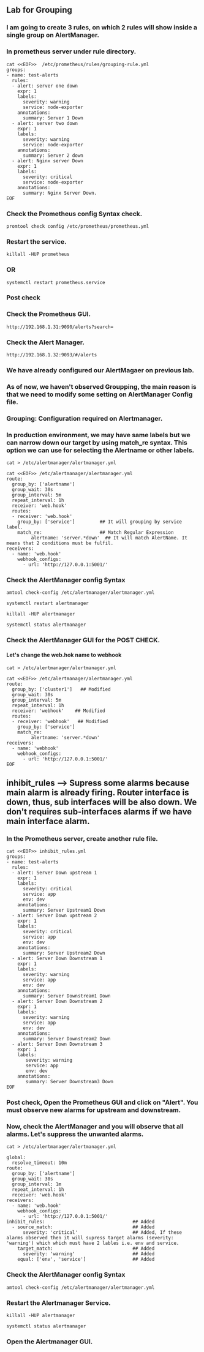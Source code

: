 ## Lab for Grouping

### I am going to create 3 rules, on which 2 rules will show inside a single group on AlertManager.

### In prometheus server under rule directory.
```
cat <<EOF>>  /etc/prometheus/rules/grouping-rule.yml
groups:
- name: test-alerts
  rules:
  - alert: server one down
    expr: 1
    labels:
      severity: warning
      service: node-exporter
    annotations:
      summary: Server 1 Down
  - alert: server two down
    expr: 1
    labels:
      severity: warning
      service: node-exporter
    annotations:
      summary: Server 2 down
  - alert: Nginx server Down
    expr: 1
    labels:
      severity: critical
      service: node-exporter
    annotations:
      summary: Nginx Server Down.
EOF
```
### Check the Prometheus config Syntax check.	  
```
promtool check config /etc/prometheus/prometheus.yml
```
### Restart the service.
```
killall -HUP prometheus
```
### OR
```
systemctl restart prometheus.service 
```
### Post check
### Check the Prometheus GUI.

```
http://192.168.1.31:9090/alerts?search=
```

### Check the Alert Manager.
```
http://192.168.1.32:9093/#/alerts
```



### We have already configured our AlertMagaer on previous lab. 
### As of now, we haven't observed Groupping, the main reason is that we need to modify some setting on AlertManager Config file.

### Grouping: Configuration required on Alertmanager.
### In production environment, we may have same labels but we can narrow down our target by using match_re syntax. This option we can use for selecting the Alertname or other labels.
```
cat > /etc/alertmanager/alertmanager.yml
```
```
cat <<EOF>> /etc/alertmanager/alertmanager.yml
route:
  group_by: ['alertname']
  group_wait: 30s
  group_interval: 5m
  repeat_interval: 1h
  receiver: 'web.hook'
  routes:
  - receiver: 'web.hook'
    group_by: ['service']         ## It will grouping by service label.
    match_re:                     ## Match Regular Expression
         alertname: 'server.*down'  ## It will match AlertName. It means that 2 conditions must be fulfil.
receivers:
  - name: 'web.hook'
    webhook_configs:
      - url: 'http://127.0.0.1:5001/'
```


### Check the AlertManager config Syntax
```
amtool check-config /etc/alertmanager/alertmanager.yml
```



```
systemctl restart alertmanager

```
```
killall -HUP alertmanager 
```
```
systemctl status alertmanager 
```
### Check the AlertManager GUI for the POST CHECK.

#### Let's change the web.hok name to webhook 

```
cat > /etc/alertmanager/alertmanager.yml
```
```
cat <<EOF>> /etc/alertmanager/alertmanager.yml
route:
  group_by: ['cluster1']   ## Modified
  group_wait: 30s
  group_interval: 5m
  repeat_interval: 1h
  receiver: 'webhook'    ## Modified
  routes:
  - receiver: 'webhook'   ## Modified
    group_by: ['service']
    match_re:
         alertname: 'server.*down'
receivers:
  - name: 'webhook'
    webhook_configs:
      - url: 'http://127.0.0.1:5001/'
EOF
```

## inhibit_rules --> Supress some alarms because main alarm is already firing. Router interface is down, thus, sub interfaces will be also down. We don't requires sub-interfaces alarms if we have main interface alarm.

### In the Prometheus server, create another rule file.

```
cat <<EOF>> inhibit_rules.yml
groups:
- name: test-alerts
  rules:
  - alert: Server Down upstream 1
    expr: 1
    labels:
      severity: critical
      service: app
      env: dev
    annotations:
      summary: Server Upstream1 Down
  - alert: Server Down upstream 2
    expr: 1
    labels:
      severity: critical
      service: app
      env: dev
    annotations:
      summary: Server Upstream2 Down
  - alert: Server Down Downstream 1
    expr: 1
    labels:
      severity: warning
      service: app
      env: dev
    annotations:
      summary: Server Downstream1 Down
  - alert: Server Down Downstream 2
    expr: 1
    labels:
      severity: warning
      service: app
      env: dev
    annotations:
      summary: Server Downstream2 Down
  - alert: Server Down Downstream 3
    expr: 1
    labels:
       severity: warning
       service: app
       env: dev
    annotations:
       summary: Server Downstream3 Down
EOF
```
### Post check, Open the Prometheus GUI and click on "Alert". You must observe new alarms for upstream and downstream.

### Now, check the AlertManager and you will observe that all alarms. Let's suppress the unwanted alarms.
```
cat > /etc/alertmanager/alertmanager.yml
```
```
global:                  
  resolve_timeout: 10m    
route:
  group_by: ['alertname']
  group_wait: 30s
  group_interval: 1m
  repeat_interval: 1h
  receiver: 'web.hook'
receivers:
  - name: 'web.hook'
    webhook_configs:
      - url: 'http://127.0.0.1:5001/'
inhibit_rules:                                ## Added
  - source_match:                             ## Added
      severity: 'critical'                    ## Added, If these alarms observed then it will supress target alarms (severity: 'warning') which which must have 2 lables i.e. env and service.
    target_match:                             ## Added
      severity: 'warning'                     ## Added
    equal: ['env', 'service']                 ## Added
```

### Check the AlertManager config Syntax
```
amtool check-config /etc/alertmanager/alertmanager.yml
```


### Restart the Alertmanager Service.
```
killall -HUP alertmanager 
```
```
systemctl status alertmanager 
```
### Open the Alertmanager GUI.
